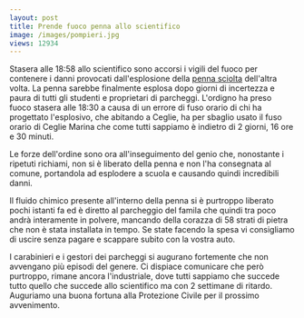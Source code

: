 ```yaml
---
layout: post
title: Prende fuoco penna allo scientifico
image: /images/pompieri.jpg
views: 12934
---
```


Stasera alle 18:58 allo scientifico sono accorsi i vigili del fuoco per contenere i danni provocati dall'esplosione della [penna sciolta](/2023/09/26/penna-inesplosa.html) dell'altra volta.
La penna sarebbe finalmente esplosa dopo giorni di incertezza e paura di tutti gli studenti e proprietari di parcheggi. L'ordigno ha preso fuoco stasera alle 18:30 a causa di un errore di fuso orario di chi ha progettato l'esplosivo, che abitando a Ceglie, ha per sbaglio usato il fuso orario di Ceglie Marina che come tutti sappiamo è indietro di 2 giorni, 16 ore e 30 minuti.

Le forze dell'ordine sono ora all'inseguimento del genio che, nonostante i ripetuti richiami, non si è liberato della penna e non l'ha consegnata al comune, portandola ad esplodere a scuola e causando quindi incredibili danni.

Il fluido chimico presente all'interno della penna si è purtroppo liberato pochi istanti fa ed è diretto al parcheggio del famila che quindi tra poco andrà interamente in polvere, mancando della corazza di 58 strati di pietra che non è stata installata in tempo.
Se state facendo la spesa vi consigliamo di uscire senza pagare e scappare subito con la vostra auto.

I carabinieri e i gestori dei parcheggi si augurano fortemente che non avvengano più episodi del genere. Ci dispiace comunicare che però purtroppo, rimane ancora l'industriale, dove tutti sappiamo che succede tutto quello che succede allo scientifico ma con 2 settimane di ritardo. Auguriamo una buona fortuna alla Protezione Civile per il prossimo avvenimento.
